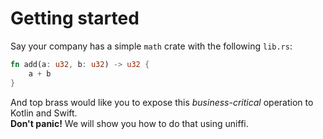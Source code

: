 # Getting started

Say your company has a simple `math` crate with the following `lib.rs`:

```rust
fn add(a: u32, b: u32) -> u32 {
    a + b
}
```

And top brass would like you to expose this *business-critical* operation to Kotlin and Swift.  
**Don't panic!** We will show you how to do that using uniffi.
